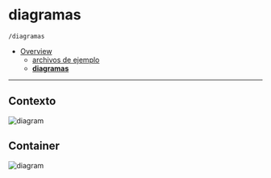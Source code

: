 # diagramas

`/diagramas`

* [Overview](../README.md)
  * [archivos de ejemplo](../archivos%20de%20ejemplo/README.md)
  * [**diagramas**](../diagramas/README.md)

---


## Contexto

![diagram](https://www.plantuml.com/plantuml/svg/0/NP91Kzim48Nl-XNRdCAqs4FBgISICkrq9Yrf3JEzCMjvIGIov5b9KDhfVsTbEyJ49_lvU_jMpxu84Jccri8IWz5GOTjPKk-CqpOr1BiOk_2vB1cVYgs9krIdGAozY-HYeNrRTXPT7d0QOcDDNLwUdswoTFDzNROO8h58jvVYGEE8YqvOfLGqqHAi36uPMmI9weV-YHuwP0GZ3to7VxCCTpPvzYr5zafjY8DtSukr_m2pcv2GZOUrF396B_UpaptZEs9iF4-ulGHV3ZCFXaUqfZbol6g2gUfPJjJUBdro3VBpN9y9MPai3ZlBSRHvk_Bi1FufaEkrX3bsdVWMdJLwm2VMcRpvuQMGzx1mssIHi_ALn3UffIyf1MGW-pPC_H-td0UJKrPBgBvjylA_o8wr3Vbd1OnZhxWXbpz2PApntkT4SMH3FsJWUuh24LVzN8zeJqqw_rZ0Ye96tY8yUNwmqXD8plNlwsnSiDwPHpyrJ_i_B-2gZaOImH-jr_yKJ27PA70O9noIXtK_5L2bcYRWFbowk23Nv3_n1G00)

## Container

![diagram](https://www.plantuml.com/plantuml/svg/0/hLHDRzf04BtxLqnG3o11KDNsKgbI8924Y02DeL5Frk1To2RhNNTt3Q5L_tjdRBwI9b8FvS9wPlRDc_V6FlC1NIWo7Pqea-f2IBWF8VUVsss7wzEb2lV5lF3IfTO4QS9fQhDshj7mdPOFGgjv-_nZQyAXsSsmdQ4Fqb4eEQSRg8nqfpdZ3plVnxDfSZUONYN3_cL_rAitekX4o0NLGA__RN0-7iN_q3qKEGhtuS12KRQre8gMpvqAqkz82BdYdDztkHYFffsxVZo-wV_NHcKCrzBRJBO-7QJSJTL6iomqRfNuEssia0_-hMpcV-Y4kAtacm2PDKihvbKw2YfeIYfSEimGgB0QImhh84U7eEZHBV0d9s2X2-k8UN0sYYRIUMlg6kSsOK6QK9lv0fsoZ3EaiCDWwR7MsDNQN3eawAFINGWk3jY72olKIhouiOzHMHHlIDOiwTh227IRUlgUAcF5mOex3PQgvzHh3VWL0VtsUrVtEVAzIQT6VvtA0ZvEd5r92S4A18smA0o3LGG08JXSIK_ZQZ1qMfQicl2kClrBRMic4NtU3dF5VIO3xZ4YIwzZgFTi-YXTuwYjjXxOJKLDFPGCAehx1jKwlCJlpUi20yxHImBhROyCVCFkzxfyl2GrowayM2V8SW_oARSke43Vv5xa-48jYws0FEIHY42b45HUcYrzA8IoJTY0axxGX67zCS_jrX7HttlF-a-XxbNE3BiG3oOni-eIKKOa_fQ5tIKEI8SLP_zlfJxUmCh7cKV6eZod3qltMlPemrvBbmGhkyPRbOWK-Jx71yjryTSXywYA6Q0gddd90jJGRqpQXEjuF6fVJQSqIucRT35zJ4PIBU_fDJbogxfzAr5uM93KW4R0klo4q1Rk4SkMbOxFDAJucJI2t-q_)
